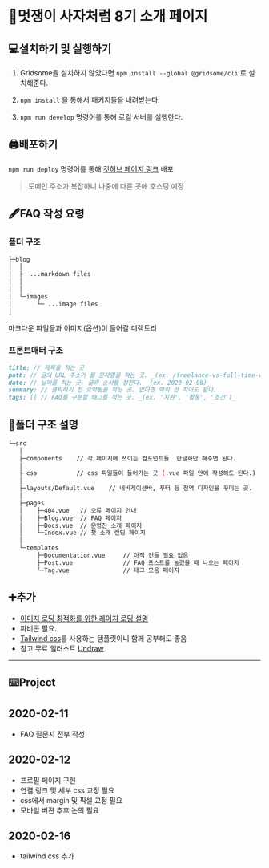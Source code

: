 # 🦁멋쟁이 사자처럼 8기 소개 페이지

## 💻설치하기 및 실행하기

1. Gridsome을 설치하지 않았다면 `npm install --global @gridsome/cli` 로 설치해준다.

2) `npm install` 을 통해서 패키지들을 내려받는다.

3) `npm run develop` 명령어를 통해 로컬 서버를 실행한다.

## 🖨배포하기

`npm run deploy` 명령어를 통해 [깃허브 페이지 링크](https://jbnu-likelion-intro-proj.github.io/8th-intro-page/) 배포

> 도메인 주소가 복잡하니 나중에 다른 곳에 호스팅 예정

## 🖋FAQ 작성 요령

### 폴더 구조

```sh
├─blog
│  │
│  ├─ ...markdown files
│  │
│  │
│  └─images
│       └─ ...image files
│
```

마크다운 파일들과 이미지(옵션)이 들어갈 디렉토리

### 프론트매터 구조

```md
title: // 제목을 적는 곳
path: // 글의 URL 주소가 될 문자열을 적는 곳. _(ex. /freelance-vs-full-time-work)_
date: // 날짜를 적는 곳. 글의 순서를 정한다. _(ex. 2020-02-08)_
summary: // 클릭하기 전 요약본을 적는 곳. 없다면 딱히 안 적어도 된다.
tags: [] // FAQ를 구분할 태그를 적는 곳. _(ex. '지원', '활동', '조건')_
```

## 📂폴더 구조 설명

```sh
└─src
   │
   ├─components    // 각 페이지에 쓰이는 컴포넌트들. 한글화만 해주면 된다.
   │
   ├─css           // css 파일들이 들어가는 곳 (.vue 파일 안에 작성해도 된다.)
   │
   ├─layouts/Default.vue    // 네비게이션바, 푸터 등 전역 디자인을 꾸미는 곳.
   │
   ├─pages
   │    ├─404.vue   // 오류 페이지 안내
   │    ├─Blog.vue  // FAQ 페이지
   │    ├─Docs.vue  // 운영진 소개 페이지
   │    └─Index.vue // 첫 소개 랜딩 페이지
   │
   └─templates
        ├─Documentation.vue     // 아직 건들 필요 없음
        ├─Post.vue              // FAQ 포스트를 눌렀을 때 나오는 페이지
        └─Tag.vue               // 태그 모음 페이지
```

## ➕추가

- [이미지 로딩 최적화를 위한 레이지 로딩 설명](https://gridsome.org/docs/images/)
- 파비콘 필요.
- [Tailwind css](https://tailwindcss.com/)를 사용하는 템플릿이니 함께 공부해도 좋음
- 참고 무료 일러스트 [Undraw](https://undraw.co/)

---
## ⌨️Project

## 2020-02-11
- FAQ 질문지 전부 작성

## 2020-02-12 

- 프로필 페이지 구현
- 연결 링크 및 세부 css 교정 필요
- css에서 margin 및 픽셀 교정 필요
- 모바일 버젼 추후 논의 필요
  

## 2020-02-16
- tailwind css 추가